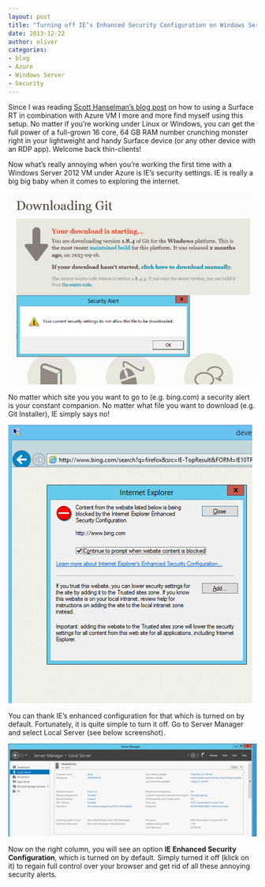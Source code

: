 ```yaml
---
layout: post
title: "Turning off IE’s Enhanced Security Configuration on Windows Server 2012"
date: 2013-12-22
author: oliver
categories:
- blog
- Azure
- Windows Server
- Security
---
```


Since I was reading
[Scott Hanselman’s blog post](http://www.hanselman.com/blog/UsingASurface2RTARMToGetActualWorkDoneRemoteDesktopVisualStudioAzure.aspx)
on how to using a Surface RT in combination with Azure VM I more and
more find myself using this setup. No matter if you’re working under
Linux or Windows, you can get the full power of a full-grown 16 core,
64 GB RAM number crunching monster right in your lightweight and handy
Surface device (or any other device with an RDP app). Welcome back
thin-clients!

Now what’s really annoying when you’re working the first time with a
Windows Server 2012 VM under Azure is IE’s security settings. <!--more--> IE is
really a big big baby when it comes to exploring the internet.

![alt text](/assets/img/blog/2013-12-22-turning-off/ie-enhanced-security-configuration-popup.png "No way to download anything from IE per default")

No matter which site you you want to go to (e.g. bing.com) a security
alert is your constant companion. No matter what file you want to
download (e.g. Git Installer), IE simply says no!

![alt text](/assets/img/blog/2013-12-22-turning-off/ie-enhanced-security-configuration-popup2.png "No matter where you go, a security alert is your constant companion.")

You can thank IE’s enhanced configuration for that which is turned on
by default. Fortunately, it is quite simple to turn it off. Go to
Server Manager and select Local Server (see below screenshot).

![alt text](/assets/img/blog/2013-12-22-turning-off/ie-enhanced-security-configuration-1024x382.png "No way to download anything from IE per default")

Now on the right column, you will see an option **IE Enhanced Security
Configuration**, which is turned on by default. Simply turned it off
(klick on it) to regain full control over your browser and get rid of
all these annoying security alerts.
